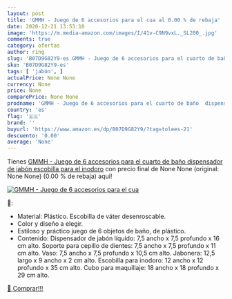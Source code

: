 ```yaml
---
layout: post
title: 'GMMH - Juego de 6 accesorios para el cua al 0.00 % de rebaja'
date: 2020-12-21 13:53:10
image: 'https://m.media-amazon.com/images/I/41v-C9N9vxL._SL200_.jpg'
comments: true
category: ofertas
author: ring
slug: 'B07D9G82Y9-es GMMH - Juego de 6 accesorios para el cuarto de baño...'
sku: 'B07D9G82Y9-es'
tags: [ 'jabón', ]
actualPrice: None None
currency: None
price: None
comparePrice: None None
prodname: 'GMMH - Juego de 6 accesorios para el cuarto de baño  dispensador de jabón  escobilla para el inodoro'
country: 'es'
flag: '🇪🇸'
brand: ''
buyurl: 'https://www.amazon.es/dp/B07D9G82Y9/?tag=tolees-21'
descuento: '0.00'
average: 'None'
---
```


Tienes [GMMH - Juego de 6 accesorios para el cuarto de baño  dispensador de jabón  escobilla para el inodoro](https://www.amazon.es/dp/B07D9G82Y9/?tag=tolees-21) con precio final de  None None (original: None None) (0.00 %  de rebaja) aqui!

[![GMMH - Juego de 6 accesorios para el cua](https://m.media-amazon.com/images/I/41v-C9N9vxL._SL200_.jpg)](https://www.amazon.es/dp/B07D9G82Y9/?tag=tolees-21)

🔎:

- Material: Plástico. Escobilla de váter desenroscable.
- Color y diseño a elegir.
- Estiloso y práctico juego de 6 objetos de baño, de plástico.
- Contenido: Dispensador de jabón líquido: 7,5 ancho x 7,5 profundo x 16 cm alto. Soporte para cepillo de dientes: 7,5 ancho x 7,5 profundo x 11 cm alto. Vaso: 7,5 ancho x 7,5 profundo x 10,5 cm alto. Jabonera: 12,5 largo x 9 ancho x 2 cm alto. Escobilla para inodoro: 12 ancho x 12 profundo x 35 cm alto. Cubo para maquillaje: 18 ancho x 18 profundo x 29 cm alto.

[🛒 Comprar!!!](https://www.amazon.es/dp/B07D9G82Y9/?tag=tolees-21)

